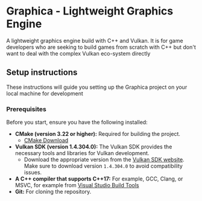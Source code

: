 # Graphica - Lightweight Graphics Engine

A lightweight graphics engine build with C++ and Vulkan. It is for game developers who are seeking to build games from scratch with C++ but don't want to deal with the complex Vulkan eco-system directly

## Setup instructions

These instructions will guide you setting up the Graphica project on your local machine for development

### Prerequisites

Before you start, ensure you have the following installed:

- **CMake (version 3.22 or higher):** Required for building the project.
  - [CMake Download](https://cmake.org/download/)
- **Vulkan SDK (version 1.4.304.0):** The Vulkan SDK provides the necessary tools and libraries for Vulkan development.
  - Download the appropriate version from the [Vulkan SDK website](https://vulkan.lunarg.com/). Make sure to download version `1.4.304.0` to avoid compatibility issues.
- **A C++ compiler that supports C++17:** For example, GCC, Clang, or MSVC, for example from [Visual Studio Build Tools](https://visualstudio.microsoft.com/visual-cpp-build-tools/)
- **Git:** For cloning the repository.
